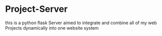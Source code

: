 # Project-Server
this is a python flask Server aimed to integrate and combine all of my web Projects dynamically into one website system
